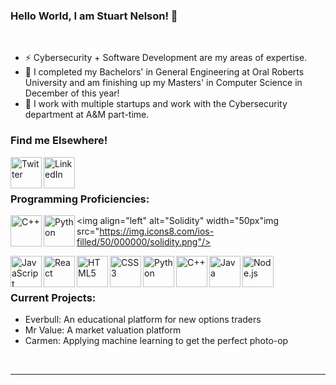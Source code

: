 ### Hello World, I am Stuart Nelson! 👋
<br/>

- ⚡ Cybersecurity + Software Development are my areas of expertise.
- 🌱 I completed my Bachelors' in General Engineering at Oral Roberts University and am finishing up my Masters' in Computer Science in December of this year!
- 🔭 I work with multiple startups and work with the Cybersecurity department at A&M part-time.

### Find me Elsewhere!

[<img align="left" alt="Twitter" width="50px" src="https://img.icons8.com/ios/100/000000/twitter--v2.png"/>][twitter]
[<img align="left" alt="LinkedIn" width="50px" src="https://img.icons8.com/material-outlined/24/000000/linkedin--v2.png" />][linkedin]

<br /><br />

### Programming Proficiencies:
<!--
Order by most proficient!
-->
<!--C/C++, Python, Rust, Bash, Node, Solidity, GraphQL -->
<img align="left" alt="C++" width="50px" src="https://img.icons8.com/ios/50/000000/c-plus-plus-logo.png" />
<img align="left" alt="Python" width="50px" src="https://img.icons8.com/ios/50/000000/python--v1.png" />

<img align="left" alt="Solidity" width="50px"img src="https://img.icons8.com/ios-filled/50/000000/solidity.png"/>

<img align="left" alt="JavaScript" width="50px" src="https://img.icons8.com/ios/50/000000/javascript--v1.png" />
<img align="left" alt="React" width="50px" src="https://img.icons8.com/ios-glyphs/30/000000/react.png" />
<img align="left" alt="HTML5" width="50px" src="https://img.icons8.com/ios/50/000000/html.png" />
<img align="left" alt="CSS3" width="50px" src="https://img.icons8.com/ios/50/000000/css.png" />
<img align="left" alt="Python" width="50px" src="https://img.icons8.com/ios/50/000000/python--v1.png" />
<img align="left" alt="C++" width="50px" src="https://img.icons8.com/ios/50/000000/c-plus-plus-logo.png" />
<img align="left" alt="Java" width="50px" src="https://img.icons8.com/ios/50/000000/java-coffee-cup-logo--v1.png" />
<img align="left" alt="Node.js" width="50px" src="https://img.icons8.com/windows/32/000000/node-js.png"/>

<br /><br />

### Current Projects:
- Everbull: An educational platform for new options traders
- Mr Value: A market valuation platform
- Carmen: Applying machine learning to get the perfect photo-op
<br />

---

<!--[website]:-->
[twitter]: https://twitter.com/thes_s_nelson
[linkedin]: https://www.linkedin.com/in/stuart-nelson/
